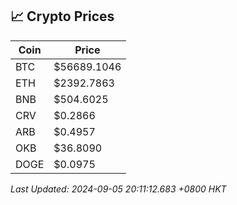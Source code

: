 ## 📈 Crypto Prices

| Coin | Price |
| ---- | ----- |
| BTC | $56689.1046 |
| ETH | $2392.7863 |
| BNB | $504.6025 |
| CRV | $0.2866 |
| ARB | $0.4957 |
| OKB | $36.8090 |
| DOGE | $0.0975 |

_Last Updated: 2024-09-05 20:11:12.683 +0800 HKT_